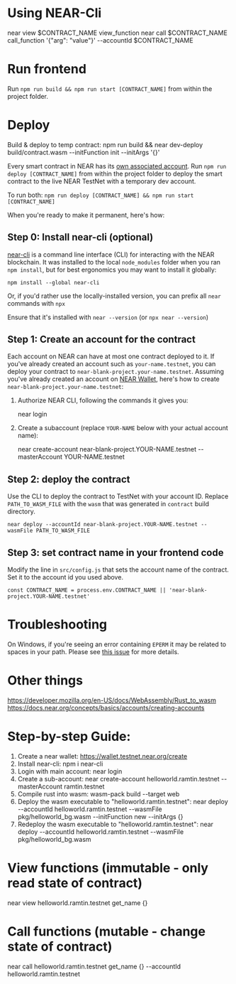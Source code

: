 Using NEAR-Cli
==============
near view $CONTRACT_NAME view_function
near call $CONTRACT_NAME call_function '{"arg": "value"}' --accountId $CONTRACT_NAME

Run frontend
============

Run `npm run build && npm run start [CONTRACT_NAME]` from within the project folder.

Deploy
======

Build & deploy to temp contract: npm run build && near dev-deploy build/contract.wasm --initFunction init --initArgs '{}'
 
Every smart contract in NEAR has its [own associated account][NEAR accounts]. 
Run `npm run deploy [CONTRACT_NAME]` from within the project folder to deploy the smart contract to the live NEAR TestNet with a temporary dev account.

To run both: `npm run deploy [CONTRACT_NAME] && npm run start [CONTRACT_NAME]`


When you're ready to make it permanent, here's how:

Step 0: Install near-cli (optional)
-------------------------------------

[near-cli] is a command line interface (CLI) for interacting with the NEAR blockchain. It was installed to the local `node_modules` folder when you ran `npm install`, but for best ergonomics you may want to install it globally:

    npm install --global near-cli

Or, if you'd rather use the locally-installed version, you can prefix all `near` commands with `npx`

Ensure that it's installed with `near --version` (or `npx near --version`)


Step 1: Create an account for the contract
------------------------------------------

Each account on NEAR can have at most one contract deployed to it. If you've already created an account such as `your-name.testnet`, you can deploy your contract to `near-blank-project.your-name.testnet`. Assuming you've already created an account on [NEAR Wallet], here's how to create `near-blank-project.your-name.testnet`:

1. Authorize NEAR CLI, following the commands it gives you:

      near login

2. Create a subaccount (replace `YOUR-NAME` below with your actual account name):

      near create-account near-blank-project.YOUR-NAME.testnet --masterAccount YOUR-NAME.testnet

Step 2: deploy the contract
---------------------------

Use the CLI to deploy the contract to TestNet with your account ID.
Replace `PATH_TO_WASM_FILE` with the `wasm` that was generated in `contract` build directory.

    near deploy --accountId near-blank-project.YOUR-NAME.testnet --wasmFile PATH_TO_WASM_FILE


Step 3: set contract name in your frontend code
-----------------------------------------------

Modify the line in `src/config.js` that sets the account name of the contract. Set it to the account id you used above.

    const CONTRACT_NAME = process.env.CONTRACT_NAME || 'near-blank-project.YOUR-NAME.testnet'


Troubleshooting
===============

On Windows, if you're seeing an error containing `EPERM` it may be related to spaces in your path. Please see [this issue](https://github.com/zkat/npx/issues/209) for more details.


  [create-near-app]: https://github.com/near/create-near-app
  [Node.js]: https://nodejs.org/en/download/package-manager/
  [jest]: https://jestjs.io/
  [NEAR accounts]: https://docs.near.org/concepts/basics/account
  [NEAR Wallet]: https://wallet.testnet.near.org/
  [near-cli]: https://github.com/near/near-cli
  [gh-pages]: https://github.com/tschaub/gh-pages


Other things
===============

https://developer.mozilla.org/en-US/docs/WebAssembly/Rust_to_wasm
https://docs.near.org/concepts/basics/accounts/creating-accounts

# Step-by-step Guide:
1. Create a near wallet: https://wallet.testnet.near.org/create
2. Install near-cli: npm i near-cli
3. Login with main account: near login
4. Create a sub-account: near create-account helloworld.ramtin.testnet --masterAccount ramtin.testnet
5. Compile rust into wasm: wasm-pack build --target web
6. Deploy the wasm executable to "helloworld.ramtin.testnet": near deploy --accountId helloworld.ramtin.testnet --wasmFile pkg/helloworld_bg.wasm --initFunction new --initArgs {}
7. Redeploy the wasm executable to "helloworld.ramtin.testnet": near deploy --accountId helloworld.ramtin.testnet --wasmFile pkg/helloworld_bg.wasm

# View functions (immutable - only read state of contract)
near view helloworld.ramtin.testnet get_name {}

# Call functions (mutable - change state of contract)
near call helloworld.ramtin.testnet get_name {} --accountId helloworld.ramtin.testnet